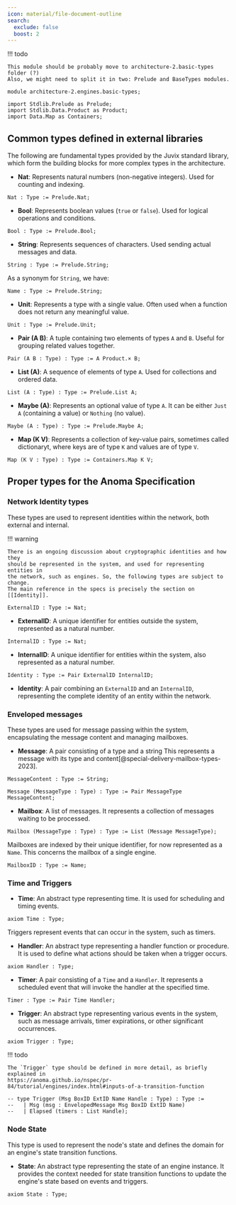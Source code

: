 ```yaml
---
icon: material/file-document-outline
search:
  exclude: false
  boost: 2
---
```


!!! todo

    This module should be probably move to architecture-2.basic-types folder (?)
    Also, we might need to split it in two: Prelude and BaseTypes modules.


```juvix
module architecture-2.engines.basic-types;

import Stdlib.Prelude as Prelude;
import Stdlib.Data.Product as Product;
import Data.Map as Containers;
```

## Common types defined in external libraries

The following are fundamental types provided by the Juvix standard library,
which form the building blocks for more complex types in the architecture.

- **Nat**: Represents natural numbers (non-negative integers). Used for counting
  and indexing.

```juvix
Nat : Type := Prelude.Nat;
```

- **Bool**: Represents boolean values (`true` or `false`). Used for logical
  operations and conditions.

```juvix
Bool : Type := Prelude.Bool;
```

- **String**: Represents sequences of characters. Used sending actual messages
  and data.

```juvix
String : Type := Prelude.String;
```

As a synonym for `String`, we have:

```juvix
Name : Type := Prelude.String;
```

- **Unit**: Represents a type with a single value. Often used when a function
  does not return any meaningful value.

```juvix
Unit : Type := Prelude.Unit;
```

- **Pair (A B)**: A tuple containing two elements of types `A` and `B`. Useful
  for grouping related values together.
  
```juvix
Pair (A B : Type) : Type := A Product.× B;
```
- **List (A)**: A sequence of elements of type `A`. Used for collections and
  ordered data.

```juvix
List (A : Type) : Type := Prelude.List A;
```

- **Maybe (A)**: Represents an optional value of type `A`. It can be either
  `Just A` (containing a value) or `Nothing` (no value).

```juvix
Maybe (A : Type) : Type := Prelude.Maybe A;
```

- **Map (K V)**: Represents a collection of key-value pairs, sometimes called dictionaryt, where keys are of
  type `K` and values are of type `V`. 

```juvix
Map (K V : Type) : Type := Containers.Map K V;
```

## Proper types for the Anoma Specification

### Network Identity types

These types are used to represent identities within the network, both external
and internal. 

!!! warning

    There is an ongoing discussion about cryptographic identities and how they
    should be represented in the system, and used for representing entities in
    the network, such as engines. So, the following types are subject to change.
    The main reference in the specs is precisely the section on [[Identity]].

```juvix
ExternalID : Type := Nat;
```

- **ExternalID**: A unique identifier for entities outside the system,
  represented as a natural number.

```juvix
InternalID : Type := Nat;
```

- **InternalID**: A unique identifier for entities within the system, also
  represented as a natural number.

```juvix
Identity : Type := Pair ExternalID InternalID;
```

- **Identity**: A pair combining an `ExternalID` and an `InternalID`,
  representing the complete identity of an entity within the network.

### Enveloped messages

These types are used for message passing within the system, encapsulating the
message content and managing mailboxes.

- **Message**: A pair consisting of a type and a string This represents a
  message with its type and content[@special-delivery-mailbox-types-2023].

```juvix
MessageContent : Type := String;

Message (MessageType : Type) : Type := Pair MessageType MessageContent;
```

- **Mailbox**: A list of messages. It represents a collection of messages
  waiting to be processed.

```juvix
Mailbox (MessageType : Type) : Type := List (Message MessageType);
```

Mailboxes are indexed by their unique identifier, for
now represented as a `Name`. This concerns the mailbox of a single engine.

```juvix
MailboxID : Type := Name;
```

### Time and Triggers

- **Time**: An abstract type representing time. It is used for scheduling and
  timing events.

```juvix
axiom Time : Type;
```

Triggers represent events that can occur in the system, such as timers.

- **Handler**: An abstract type representing a handler function or procedure. It
  is used to define what actions should be taken when a trigger occurs.

```juvix
axiom Handler : Type;
```

- **Timer**: A pair consisting of a `Time` and a `Handler`. It represents a
  scheduled event that will invoke the handler at the specified time.

```juvix
Timer : Type := Pair Time Handler;
```

- **Trigger**: An abstract type representing various events in the system, such
as message arrivals, timer expirations, or other significant occurrences.

```juvix
axiom Trigger : Type;
```

!!! todo

    The `Trigger` type should be defined in more detail, as briefly explained in
    https://anoma.github.io/nspec/pr-84/tutorial/engines/index.html#inputs-of-a-transition-function 


```juvix
-- type Trigger (Msg BoxID ExtID Name Handle : Type) : Type := 
--   | Msg (msg : EnvelopedMessage Msg BoxID ExtID Name)
--   | Elapsed (timers : List Handle);
```

### Node State

This type is used to represent the node's state and defines the domain for an
engine's state transition functions.

- **State**: An abstract type representing the state of an engine instance. It
  provides the context needed for state transition functions to update the
  engine's state based on events and triggers.

```juvix
axiom State : Type; 
```
